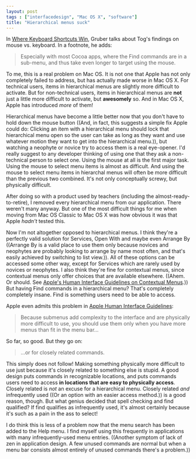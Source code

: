```yaml
---
layout: post
tags : ["interfacedesign", "Mac OS X", "software"]
title: "Hierarchical menus suck"
---
```

In <a href="http://daringfireball.net/2008/01/where_keyboard_shortcuts_win">Where Keyboard Shortcuts Win</a>, Gruber talks about Tog's findings on mouse vs. keyboard. In a footnote, he adds:



<blockquote>Especially with most Cocoa apps, where the Find commands are in a sub-menu, and thus take even longer to target using the mouse.</blockquote>



To me, this is a real problem on Mac OS. It is not one that Apple has not only completely failed to address, but has actually made worse in Mac OS X. For technical users, items in hierarchical menus are slightly more difficult to activate. But for non-technical users, items in hierarchical menus are <strong>not</strong> just a little more difficult to activate, but <strong>awesomely</strong> so. And in Mac OS X, Apple has introduced <em>more</em> of them!



Hierarchical menus have become a little better now that you don't have to hold down the mouse button ((And, in fact, this suggests a simple fix Apple could do: Clicking an item with a hierarchical menu should lock that hierarchical menu open so the user can take as long as they want and use whatever motion they want to get into the hierarchical menu.)), but watching a neophyte or novice try to access them is a real eye-opener. I'd really suggest to any developer thinking of using one that they ask a non-technical person to select one. Using the mouse at all is the first major task. Using the mouse to select menu items is almost as difficult. And using the mouse to select menu items in hierarchal menus will often be more difficult than the previous two combined. It's not only conceptually screwy, but physically difficult.



After doing so with a product used by teachers (including the almost-ready-to-retire), I removed every hierarchical menu from our application. There weren't many anyway. But one of the most difficult things for me when moving from Mac OS Classic to Mac OS X was how obvious it was that Apple <em>hadn't</em> tested this.



Now I'm not altogether opposed to hierarchical menus. I think they're a perfectly valid solution for Services, Open With and maybe even Arrange By ((Arrange By is a valid place to use them only because novices and neophytes are probably looking to arrange by name most often, and that's easily achieved by switching to list view.)). All of these options can be accessed some other way, except for Services which are rarely used by novices or neophytes. I also think they're fine for contextual menus, since contextual menus only offer choices that are available elsewhere. ((Ahem. Or should. See <a href="http://developer.apple.com/documentation/UserExperience/Conceptual/OSXHIGuidelines/XHIGMenus/chapter_16_section_5.html#//apple_ref/doc/uid/TP30000356-TPXREF113">Apple's Human Interface Guidelines on Contextual Menus</a>.)) But having Find commands in a hierarchical menu? That's completely completely insane. Find is something users need to be able to access.



Apple even admits this problem in <a href="http://developer.apple.com/documentation/UserExperience/Conceptual/OSXHIGuidelines/XHIGMenus/chapter_16_section_3.html#//apple_ref/doc/uid/TP30000356-TPXREF122">Apple Human Interface Guidelines</a>:



<blockquote>Because submenus add complexity to the interface and are physically more difficult to use, you should use them only when you have more menus than fit in the menu bar...</blockquote>



So far, so good. But they go on:

<blockquote>...or for closely related commands.</blockquote>



This simply does not follow! Making something physically more difficult to use just because it's closely related to something else is stupid. A good design puts commands in recognizable locations, and puts commands users need to access <strong>in locations that are easy to physically access</strong>. Closely related is <em>not</em> an excuse for a hierarchical menu. Closely related <em>and</em> infrequently used ((Or an option with an easier access method.)) is a good reason, though. But what genius decided that spell checking and find qualified? If find qualifies as infrequently used, it's almost certainly because it's such as a pain in the ass to select!



I do think this is less of a problem now that the menu search has been added to the Help menu. I find myself using this frequently in applications with many infrequently-used menu entries. ((Another symptom of lack of zen in application design. A few unused commands are normal but when a menu bar consists almost entirely of unused commands there's a problem.))